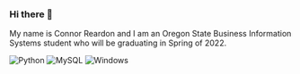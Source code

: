 ### Hi there 👋
My name is Connor Reardon and I am an Oregon State Business Information Systems student who will be graduating in Spring of 2022.


![Python](https://img.shields.io/badge/-Python-fff?&logo=python&color=2f5b44&logoColor=white)
![MySQL](https://img.shields.io/badge/-MySQL-fff?&logo=mysql&color=2f5b44&logoColor=white)
![Windows](https://img.shields.io/badge/-Windows-fff?&logo=windows&color=2f5b44&logoColor=white)

